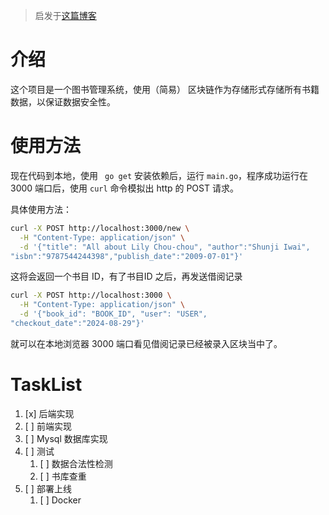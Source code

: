 > 启发于[这篇博客](https://shusunny.github.io/sunnyblog/blockchain/simple-blockchain.html)

# 介绍

这个项目是一个图书管理系统，使用（简易） 区块链作为存储形式存储所有书籍数据，以保证数据安全性。

# 使用方法

现在代码到本地，使用 ` go get` 安装依赖后，运行 `main.go`，程序成功运行在 3000 端口后，使用 `curl` 命令模拟出 http 的 POST 请求。  

具体使用方法：

```bash
curl -X POST http://localhost:3000/new \
  -H "Content-Type: application/json" \
  -d '{"title": "All about Lily Chou-chou", "author":"Shunji Iwai", 
"isbn":"9787544244398","publish_date":"2009-07-01"}'
```

这将会返回一个书目 ID，有了书目ID 之后，再发送借阅记录

```bash
curl -X POST http://localhost:3000 \
  -H "Content-Type: application/json" \
  -d '{"book_id": "BOOK_ID", "user": "USER", 
"checkout_date":"2024-08-29"}'
```

就可以在本地浏览器 3000 端口看见借阅记录已经被录入区块当中了。

# TaskList

1. [x] 后端实现
2. [ ] 前端实现
3. [ ] Mysql 数据库实现
4. [ ] 测试
    1. [ ] 数据合法性检测
    2. [ ] 书库查重
5. [ ] 部署上线
    1. [ ] Docker
